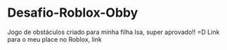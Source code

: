 # Desafio-Roblox-Obby
Jogo de obstáculos criado para minha filha Isa, super aprovado!! =D
Link para o meu place no Roblox, link
